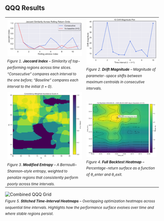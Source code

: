 ## QQQ Results

|  |  |
|-------------|--------------|
| ![Jaccard](../master_figures/Strat_SMA200_QQQ_jaccard_figure.png)<br/><sub>*Figure 1. **Jaccard Index** – Similarity of top-performing regions across time slices. “Consecutive” compares each interval to the one before; “Baseline” compares each interval to the initial (t = 0).* </sub> | ![Drift](../master_figures/Strat_SMA200_QQQ_drift_magnitude_figure.png)<br/><sub>*Figure 2. **Drift Magnitude** – Magnitude of parameter-space shifts between maximum centroids in consecutive intervals.*</sub> |
| ![Entropy](../master_figures/Strat_SMA200_QQQ_modifed_entropy_figure.png)<br/><sub>*Figure 3. **Modified Entropy** – A Bernoulli–Shannon–style entropy, weighted to penalize regions that consistently perform poorly across time intervals.*</sub> | ![Heatmap](../master_figures/Strat_SMA200_QQQ_full_backtest_heatmap_figure.png)<br/><sub>*Figure 4. **Full Backtest Heatmap** – Percentage-return surface as a function of θ_enter and θ_exit.*</sub> |

![Combined QQQ Grid](../master_figures/combined_3x4_grid_QQQ.png)  
<sub>*Figure 5. **Stitched Time-Interval Heatmaps** – Overlapping optimization heatmaps across sequential time intervals. Highlights how the performance surface evolves over time and where stable regions persist.*</sub>
